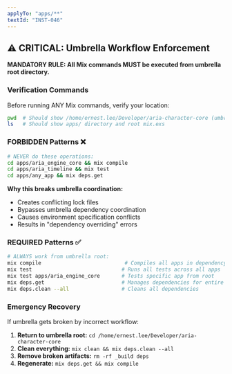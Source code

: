 ```yaml
---
applyTo: "apps/**"
textId: "INST-046"
---
```


## ⚠️ CRITICAL: Umbrella Workflow Enforcement

**MANDATORY RULE: All Mix commands MUST be executed from umbrella root directory.**

### Verification Commands

Before running ANY Mix commands, verify your location:

```bash
pwd  # Should show /home/ernest.lee/Developer/aria-character-core (umbrella root)
ls   # Should show apps/ directory and root mix.exs
```

### FORBIDDEN Patterns ❌

```bash
# NEVER do these operations:
cd apps/aria_engine_core && mix compile
cd apps/aria_timeline && mix test  
cd apps/any_app && mix deps.get
```

**Why this breaks umbrella coordination:**

- Creates conflicting lock files
- Bypasses umbrella dependency coordination
- Causes environment specification conflicts
- Results in "dependency overriding" errors

### REQUIRED Patterns ✅

```bash
# ALWAYS work from umbrella root:
mix compile                           # Compiles all apps in dependency order
mix test                             # Runs all tests across all apps
mix test apps/aria_engine_core       # Tests specific app from root
mix deps.get                         # Manages dependencies for entire umbrella
mix deps.clean --all                 # Cleans all dependencies
```

### Emergency Recovery

If umbrella gets broken by incorrect workflow:

1. **Return to umbrella root:** `cd /home/ernest.lee/Developer/aria-character-core`
2. **Clean everything:** `mix clean && mix deps.clean --all`
3. **Remove broken artifacts:** `rm -rf _build deps`
4. **Regenerate:** `mix deps.get && mix compile`

